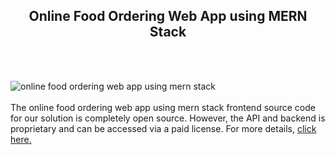 <h2 style="text-align:center">Online Food Ordering Web App using MERN Stack</h2><br/><br/>

![online food ordering web app using mern stack](https://admin.ninjascode.com/wp-content/uploads/2025/repoImages/margaret/18.webp) <br/><br/>The online food ordering web app using mern stack frontend source code for our solution is completely open source. However, the API and backend is proprietary and can be accessed via a paid license. For more details, <a href="https://enatega.com/?utm_source=github&utm_medium=repo&utm_campaign=margaret-online-food-ordering-web-app-using-mern-stack" target="_blank">click here.</a>
